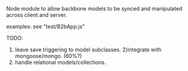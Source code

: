 Node module to allow backbone models to be synced and manipulated across client and server.

examples: see "test/B2bApp.js"

TODO:
1) leave save triggering to model subclasses.
2)integrate with mongoose/mongo. (60%?)
3) handle relational models/collections.
